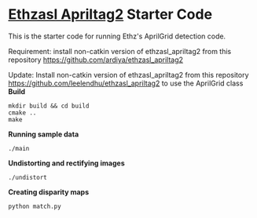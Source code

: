 # [Ethzasl Apriltag2](https://github.com/ardiya/ethzasl_apriltag2) Starter Code
This is the starter code for running Ethz's AprilGrid detection code.

Requirement: install non-catkin version of ethzasl_apriltag2 from this repository https://github.com/ardiya/ethzasl_apriltag2

Update: Install non-catkin version of ethzasl_apriltag2 from this repository https://github.com/leelendhu/ethzasl_apriltag2 to use the AprilGrid class
**Build**
```
mkdir build && cd build
cmake ..
make
```

**Running sample data**
```
./main
```
**Undistorting and rectifying images**
```
./undistort
```
**Creating disparity maps**
```
python match.py
```
